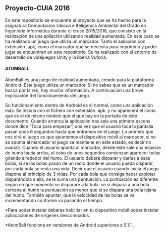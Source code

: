 ## Proyecto-CUIA 2016

En este repositorio se encuentra el proyecto que se ha hecho para la asignatura Computación Ubicua e Iteligencia Ambiental del Grado en Ingeniería Informática durante el cruso 2015/2016, que consiste en la realización de una apliación utilizando realidad aumentada. En este caso se ha realizado un juego que utiliza un marcador. Tanto el apliación con extensión .apk, como el marcador que se necesita para imprimirlo y poder jugar se encuentran en este repositorio. Se ha realizado con el entorno de desarrollo de videjuegos Unity y la libería Vuforia.

#### ATOMBALL

AtomBall es una juego de realidad aumentada, creado para la plataforma Android. Este juego utiliza un marcador. Si no sabes que es un marcador busca por la red, hay mucha información. A continuación una breve explicación del funcionamiento del juego. 

 Su funcionamiento dentro de Android es el normal, como una aplicación más. Se instala con el fichero con extensión. apk. y no aparecerá el icono que es el de mismo modelo que el que hay en la portada de este documento. Cuando arranca la aplicación nos sale una primera escena donde dice “Toca para empezar”, una vez que el usuario toca la pantalla pasan unos 6 segundos hasta que entramos en el juego. Lo primero que nos dirá el juego es que apuntemos el dispositivo móvil al marcador, si no se apunta al marcador el juego se mantiene en este estado, es decir no avanza. Cuando el usuario apunta al marcador, desde este sale una especie de humo hacia arriba, al cabo de unos segundos comienzan aparecer bolas girando alrededor del humo. El usuario deberá disparar y darles a esas bolas, si se las bolas pasan de un radio donde el usuario pueda disparar, por cada bola se resta una vida. Decir que el usuario cuando inicia el juego dispone al principio de 3 vidas. Por cada bola que consiga hacer explotar disparándola a ella, se le suma una puntuación. La puntuación es diferente según en qué momento se disparare a la bola, se si dispara a una bola cercana al humo la puntuación es menor que si se dispara una bola lejana del humo. También apuntar, que la velocidad de las bolas se va incrementando conforme va pasando el tiempo. 
  
  *Para poder instalar deberas habilitar en tu dispositivo móbil poder instalar apliacaciones de origenes desconocidos.
  
  *AtomBall funciona en versiones de Android superiores a 5.1.1 .
